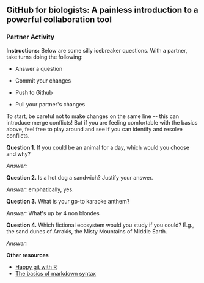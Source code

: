 ## GitHub for biologists: A painless introduction to a powerful collaboration tool

### Partner Activity

**Instructions:** Below are some silly icebreaker questions. With a partner, take turns doing the following:

-   Answer a question

-   Commit your changes

-   Push to Github

-   Pull your partner's changes

To start, be careful not to make changes on the same line -- this can introduce merge conflicts! But if you are feeling comfortable with the basics above, feel free to play around and see if you can identify and resolve conflicts.

**Question 1.** If you could be an animal for a day, which would you choose and why?

*Answer:* 

**Question 2.** Is a hot dog a sandwich? Justify your answer.

*Answer:* emphatically, yes.

**Question 3.** What is your go-to karaoke anthem?

*Answer:* What's up by 4 non blondes

**Question 4.** Which fictional ecosystem would you study if you could? E.g., the sand dunes of Arrakis, the Misty Mountains of Middle Earth.

*Answer:*

**Other resources**

-   [Happy git with R](https://happygitwithr.com/)
-   [The basics of markdown syntax](https://rmarkdown.rstudio.com/authoring_basics.html)
